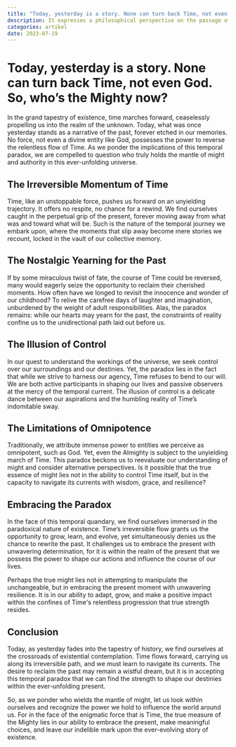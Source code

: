 ```yaml
---
title: "Today, yesterday is a story. None can turn back Time, not even God. So, who’s the Mighty now?"
description: It expresses a philosophical perspective on the passage of Time and the inability to alter it. While it is a subjective statement, it conveys the idea that once a day has passed and becomes part of the past, it can only be remembered as a story. It suggests that even a divine entity like God does not have the power to reverse or manipulate Time. The continuation, “So, who is the Mighty now?” is a question that follows the previous statement and introduces a sense of reflection and inquiry. It implies that if even God cannot alter Time, it challenges the perception of who holds ultimate power or authority.
categories: artikel
date: 2023-07-19
---
```

# Today, yesterday is a story. None can turn back Time, not even God. So, who’s the Mighty now?

In the grand tapestry of existence, time marches forward, ceaselessly propelling us into the realm of the unknown. Today, what was once yesterday stands as a narrative of the past, forever etched in our memories. No force, not even a divine entity like God, possesses the power to reverse the relentless flow of Time. As we ponder the implications of this temporal paradox, we are compelled to question who truly holds the mantle of might and authority in this ever-unfolding universe.

## The Irreversible Momentum of Time

Time, like an unstoppable force, pushes us forward on an unyielding trajectory. It offers no respite, no chance for a rewind. We find ourselves caught in the perpetual grip of the present, forever moving away from what was and toward what will be. Such is the nature of the temporal journey we embark upon, where the moments that slip away become mere stories we recount, locked in the vault of our collective memory.

## The Nostalgic Yearning for the Past

If by some miraculous twist of fate, the course of Time could be reversed, many would eagerly seize the opportunity to reclaim their cherished moments. How often have we longed to revisit the innocence and wonder of our childhood? To relive the carefree days of laughter and imagination, unburdened by the weight of adult responsibilities. Alas, the paradox remains: while our hearts may yearn for the past, the constraints of reality confine us to the unidirectional path laid out before us.

## The Illusion of Control

In our quest to understand the workings of the universe, we seek control over our surroundings and our destinies. Yet, the paradox lies in the fact that while we strive to harness our agency, Time refuses to bend to our will. We are both active participants in shaping our lives and passive observers at the mercy of the temporal current. The illusion of control is a delicate dance between our aspirations and the humbling reality of Time’s indomitable sway.

## The Limitations of Omnipotence

Traditionally, we attribute immense power to entities we perceive as omnipotent, such as God. Yet, even the Almighty is subject to the unyielding march of Time. This paradox beckons us to reevaluate our understanding of might and consider alternative perspectives. Is it possible that the true essence of might lies not in the ability to control Time itself, but in the capacity to navigate its currents with wisdom, grace, and resilience?

## Embracing the Paradox

In the face of this temporal quandary, we find ourselves immersed in the paradoxical nature of existence. Time’s irreversible flow grants us the opportunity to grow, learn, and evolve, yet simultaneously denies us the chance to rewrite the past. It challenges us to embrace the present with unwavering determination, for it is within the realm of the present that we possess the power to shape our actions and influence the course of our lives.

Perhaps the true might lies not in attempting to manipulate the unchangeable, but in embracing the present moment with unwavering resilience. It is in our ability to adapt, grow, and make a positive impact within the confines of Time's relentless progression that true strength resides.

## Conclusion

Today, as yesterday fades into the tapestry of history, we find ourselves at the crossroads of existential contemplation. Time flows forward, carrying us along its irreversible path, and we must learn to navigate its currents. The desire to reclaim the past may remain a wistful dream, but it is in accepting this temporal paradox that we can find the strength to shape our destinies within the ever-unfolding present.

So, as we ponder who wields the mantle of might, let us look within ourselves and recognize the power we hold to influence the world around us. For in the face of the enigmatic force that is Time, the true measure of the Mighty lies in our ability to embrace the present, make meaningful choices, and leave our indelible mark upon the ever-evolving story of existence.

